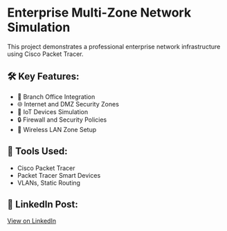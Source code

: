 # Enterprise Multi-Zone Network Simulation

This project demonstrates a professional enterprise network infrastructure using Cisco Packet Tracer.

## 🛠️ Key Features:
- 🔀 Branch Office Integration
- 🌐 Internet and DMZ Security Zones
- 🤖 IoT Devices Simulation
- 🔒 Firewall and Security Policies
- 📶 Wireless LAN Zone Setup

## 🧰 Tools Used:
- Cisco Packet Tracer
- Packet Tracer Smart Devices
- VLANs, Static Routing



## 🔗 LinkedIn Post:
[View on LinkedIn](https://www.linkedin.com/posts/amaya/project-link-goes-here)

